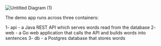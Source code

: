 ![Untitled Diagram (1)](https://github.com/user-attachments/assets/b2d00c5a-2771-458a-a9ac-97d5c69a48ed)

The demo app runs across three containers:

1- api - a Java REST API which serves words read from the database
2- web - a Go web application that calls the API and builds words into sentences
3- db - a Postgres database that stores words
